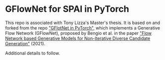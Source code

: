 # GFlowNet for SPAI in PyTorch

This repo is associated with Tony Lizza's Master's thesis. It is based on and forked from the repo ["GFlotNet in PyTorch"](https://github.com/augustwester/gflownet/tree/main), which implements a Generative Flow Network (GFlowNet), proposed by Bengio et al. in the paper ["Flow Network based Generative Models for Non-Iterative Diverse Candidate Generation"](https://arxiv.org/abs/2106.04399) (2021). 

Additional details to follow.
